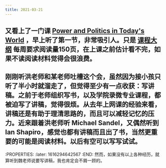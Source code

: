 ```yaml
---
title: 2021-03-21
---
```


## 又看上了一门课 [Power and Politics in Today's World](https://www.youtube.com/playlist?list=PLh9mgdi4rNeyViG2ar68jkgEi4y6doNZy) ，早上听了第一节，非常吸引人。只是 [课程大纲](https://shapiro.macmillan.yale.edu/sites/default/files/files/Devane%20syllabus%20with%20dates(1).pdf) 每周要求阅读量150页，在上课之前估计看不完，如果不读阅读材料觉得会很浪费。
## 刚刚听洪老师和某老师吐槽这个会，虽然因为接小孩只听了半小时就溜走了，但觉得至少有一点收获：写讲稿。之前于老师组织写书，以及学院录微专业课程，都被迫写了讲稿，觉得很烦。从去年上网课的经验来看，讲稿还是有助于理清思路的，而且可以减轻记忆的压力。近来跟着洪老师听 Michael Sandel，又偶然听到 Ian Shapiro，感觉也都有讲稿而且出了书，当然更重要的可能是阅读材料。以后有空可以写写试试。
:PROPERTIES:
:later: 1616294642567
:END:
然而，如果没有以上各种经历，就算听到魏老师说要写讲稿，我也肯定会不屑一顾的。
